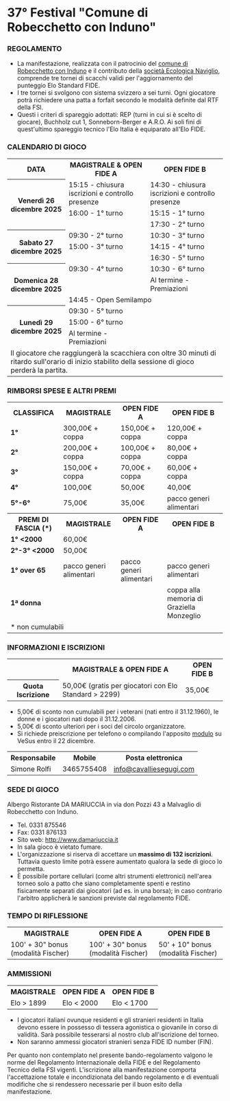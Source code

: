# 37° Festival "Comune di Robecchetto con Induno"

### REGOLAMENTO

- La manifestazione, realizzata con il patrocinio del [comune di Robecchetto con Induno](http://www.comune.robecchetto-con-induno.mi.it/) e il contributo della [società Ecologica Naviglio](http://www.ecologicanaviglio.it), comprende tre tornei di scacchi validi per l'aggiornamento del punteggio Elo Standard FIDE.
- I tre tornei si svolgono con sistema svizzero a sei turni. Ogni giocatore potrà richiedere una patta a forfait secondo le modalità definite dal RTF della FSI.
- Questi i criteri di spareggio adottati: REP (turni in cui si è scelto di giocare), Buchholz cut 1, Sonneborn-Berger e A.R.O. Ai soli fini di quest'ultimo spareggio tecnico l'Elo Italia è equiparato all'Elo FIDE.

### CALENDARIO DI GIOCO

<table>
  <tr>
    <th>DATA</th>
    <th>MAGISTRALE & OPEN FIDE A</th>
    <th>OPEN FIDE B</th>
  </tr>
  <tr>
    <th rowspan="3">Venerdì 26 dicembre 2025</th>
    <td>15:15 - chiusura iscrizioni e controllo presenze</td>
    <td>14:30 - chiusura iscrizioni e controllo presenze</td>
  </tr>
  <tr>
    <td>16:00 - 1° turno</td>
    <td>15:15 - 1° turno</td>
  </tr>
  <tr>
    <td></td>
    <td>17:30 - 2° turno</td>
  </tr>
  <tr>
    <th rowspan="3">Sabato 27 dicembre 2025</th>
    <td>09:30 - 2° turno</td>
    <td>10:30 - 3° turno</td>
  </tr>
  <tr>
    <td>15:00 - 3° turno</td>
    <td>14:15 - 4° turno</td>
  </tr>
  <tr>
    <td></td>
    <td>16:30 - 5° turno</td>
  </tr>
  <tr>
    <th rowspan="3">Domenica 28 dicembre 2025</th>
    <td>09:30 - 4° turno</td>
    <td>10:30 - 6° turno</td>
  </tr>
    <tr>
    <td></td>
    <td>Al termine - Premiazioni</td>
  </tr>
    <tr>
    <td colspan="2">14:45 - Open Semilampo</td>
  </tr>
  <tr>
    <th rowspan="3">Lunedì 29 dicembre 2025</th>
    <td>09:30 - 5° turno</td>
    <td></td>
  </tr>
  <tr>
    <td>15:00 - 6° turno </td>
    <td></td>
  </tr>
    <tr>
    <td>Al termine - Premiazioni</td>
    <td></td>
  </tr>
  <tr>
    <td colspan="3">
      Il giocatore che raggiungerà la scacchiera con oltre 30 minuti di ritardo sull'orario di inizio stabilito della sessione di gioco perderà la partita.
    </td>
  </tr>
</table>

### RIMBORSI SPESE E ALTRI PREMI

<table>
  <tr>
    <th>CLASSIFICA</th>
    <th>MAGISTRALE</th>
    <th>OPEN FIDE A</th>
    <th>OPEN FIDE B</th>
  </tr>
  <tr>
    <td><b>1°</b></td>
    <td>300,00€ + coppa</td>
    <td>150,00€ + coppa</td>
    <td>120,00€ + coppa</td>
  </tr>
  <tr>
    <td><b>2°</b></td>
    <td>200,00€ + coppa</td>
    <td>100,00€ + coppa</td>
    <td>80,00€ + coppa</td>
  </tr>
  <tr>
    <td><b>3°</b></td>
    <td>150,00€ + coppa</td>
    <td>70,00€ + coppa</td>
    <td>60,00€ + coppa</td>
  </tr>
  <tr>
    <td><b>4°</b></td>
    <td>100,00€</td>
    <td>50,00€</td>
    <td>40,00€</td>
  </tr>
  <tr>
    <td><b>5°-6°</b></td>
    <td>75,00€</td>
    <td>35,00€</td>
    <td>pacco generi alimentari</td>
  </tr>
  <tr>
    <th>PREMI DI FASCIA (*)</th>
    <th>MAGISTRALE</th>
    <th>OPEN FIDE A</th>
    <th>OPEN FIDE B</th>
  </tr>
  <tr>
    <td><b>1° &lt;2000</b></td>
    <td>60,00€</td>
    <td></td>
    <td></td>
  </tr>
  <tr>
    <td><b>2°-3° &lt;2000</b></td>
    <td>50,00€</td>
    <td></td>
    <td></td>
  </tr>
  <tr>
    <td><b>1° over 65</b></td>
    <td>pacco generi alimentari</td>
    <td>pacco generi alimentari</td>
    <td>pacco generi alimentari</td>
  </tr>
  <tr>
    <td><b>1ª donna</b></td>
    <td></td>
    <td></td>
    <td>coppa alla memoria di Graziella Monzeglio</td>
  </tr>
  <tr>
    <td colspan="4">
      * non cumulabili
    </td>
  </tr>
</table>

### INFORMAZIONI E ISCRIZIONI

<table>
  <tr>
    <td></td>
    <th>MAGISTRALE & OPEN FIDE A</th>
    <th>OPEN FIDE B</th>
  </tr>
  <tr>
    <th>Quota Iscrizione</th>
    <td>50,00€ (gratis per giocatori con Elo Standard &gt; 2299)</td>
    <td>35,00€</td>
  </tr>
  </table>

- 5,00€ di sconto non cumulabili per i veterani (nati entro il 31.12.1960), le donne e i giocatori nati dopo il 31.12.2006.
- 5,00€ di sconto ulteriori per i soci del circolo organizzatore.
- Si richiede preiscrizione per telefono o compilando l'apposito <a href="https://vesus.org/event/???" target="_blank">modulo</a> su VeSus entro il 22 dicembre.

<table>
  <tr>
    <th>Responsabile</th>
    <th>Mobile</th>
    <th>Posta elettronica</th>
  </tr>
  <tr>
    <td>Simone Rolfi</td>
    <td>3465755408</td>
    <td><a href="mailto:info@cavalliesegugi.com">info@cavalliesegugi.com</a>
    </td>
  </tr>
</table>

### SEDE DI GIOCO

Albergo Ristorante DA MARIUCCIA in via don Pozzi 43 a Malvaglio di Robecchetto con Induno.

- Tel. 0331 875546
- Fax: 0331 876133
- Sito web: <a href="http://www.damariuccia.it" target="_blank">http://www.damariuccia.it</a>
- In sala gioco è vietato fumare.
- L'organizzazione si riserva di accettare un <strong>massimo di 132 iscrizioni</strong>. Tuttavia questo limite potrà essere aumentato qualora la sede di gioco lo permetta.
- È possibile portare cellulari (come altri strumenti elettronici) nell'area torneo solo a patto che siano completamente spenti e restino fisicamente separati dai giocatori (ad es. in una borsa); in caso contrario l'arbitro applicherà le sanzioni previste dal regolamento FIDE.

### TEMPO DI RIFLESSIONE

<table>
  <tr>
    <th>MAGISTRALE</th>
    <th>OPEN FIDE A</th>
    <th>OPEN FIDE B</th>
  </tr>
  <tr>
    <td>100' + 30" bonus (modalità Fischer)</td>
    <td>100' + 30" bonus (modalità Fischer)</td>
    <td>50' + 10" bonus (modalità Fischer)</td>
  </tr>
  </table>

### AMMISSIONI

  <table>
    <tr>
    <th>MAGISTRALE</th>
    <th>OPEN FIDE A</th>
    <th>OPEN FIDE B</th>
  </tr>
  <tr>
    <td>Elo &gt; 1899</td>
    <td>Elo &lt; 2000</td>
    <td>Elo &lt; 1700</td>
  </tr>
  </table>

 - I giocatori italiani ovunque residenti e gli stranieri residenti in Italia devono essere in possesso di tessera agonistica o giovanile in corso di validità. Sarà possibile tesserarsi al nostro club all'iscrizione del torneo.
- Non saranno ammessi giocatori stranieri senza FIDE ID number (FIN).

Per quanto non contemplato nel presente bando-regolamento valgono le norme del Regolamento Internazionale della FIDE e del Regolamento Tecnico della FSI vigenti. L'iscrizione alla manifestazione comporta l'accettazione totale e incondizionata del bando regolamento e di eventuali modifiche che si rendessero necessarie per il buon esito della manifestazione.